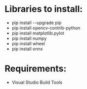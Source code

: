 # Libraries to install:
- pip install --upgrade pip
- pip install opencv-contrib-python
- pip install matplotlib.pylot
- pip install numpy
- pip install wheel
- pip install onnx

# Requirements:
- Visual Studio Build Tools
